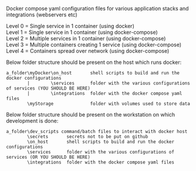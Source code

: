 Docker compose yaml configuration files for various application stacks and integrations (webservers etc)

Level 0 = Single service in 1 container (using docker)<br>
Level 1 = Single service in 1 container (using docker-compose)<br>
Level 2 = Multiple services in 1 container (using docker-compose)<br>
Level 3 = Multiple containers creating 1 service (using docker-compose)<br>
Level 4 = Containers spread over network (using docker-compose)<br>

Below folder structure should be present on the host which runs docker:
```
a_folder\myDocker\on_host       shell scripts to build and run the docker configurations
        |        \services      folder with the various configurations of services (YOU SHOULD BE HERE)
        |        \integrations  folder with the docker compose yaml files 
        \myStorage              folder with volumes used to store data
```

Below folder structure should be present on the workstation on which development is done:
```
a_folder\dev_scripts command/batch files to interact with docker host
        \secrets       secrets not to be put on github
        \on_host       shell scripts to build and run the docker configurations
        \services      folder with the various configurations of services (OR YOU SHOULD BE HERE)    
        \integrations  folder with the docker compose yaml files
```
